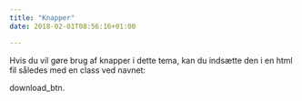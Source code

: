 ```yaml
---
title: "Knapper"
date: 2018-02-01T08:56:16+01:00

---
```


Hvis du vil gøre brug af knapper i dette tema, kan du 
indsætte den i en html fil således med en class ved navnet:

download_btn.


      